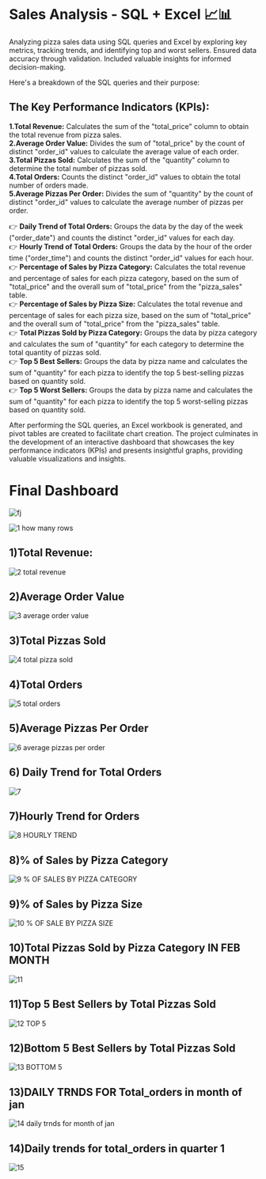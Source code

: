 
# Sales Analysis - SQL + Excel 📈📊
Analyzing pizza sales data using SQL queries and Excel by exploring key metrics, tracking trends, and identifying top and worst sellers. Ensured data accuracy through validation. Included valuable insights for informed decision-making.

Here's a breakdown of the SQL queries and their purpose:

## The Key Performance Indicators (KPIs):
**1.Total Revenue:** Calculates the sum of the "total_price" column to obtain the total revenue from pizza sales.\
**2.Average Order Value:** Divides the sum of "total_price" by the count of distinct "order_id" values to calculate the average value of each order.\
**3.Total Pizzas Sold:** Calculates the sum of the "quantity" column to determine the total number of pizzas sold.\
**4.Total Orders:** Counts the distinct "order_id" values to obtain the total number of orders made.\
**5.Average Pizzas Per Order:** Divides the sum of "quantity" by the count of distinct "order_id" values to calculate the average number of pizzas per order.

👉 **Daily Trend of Total Orders:** Groups the data by the day of the week ("order_date") and counts the distinct "order_id" values for each day.\
👉 **Hourly Trend of Total Orders:** Groups the data by the hour of the order time ("order_time") and counts the distinct "order_id" values for each hour.\
👉 **Percentage of Sales by Pizza Category:** Calculates the total revenue and percentage of sales for each pizza category, based on the sum of "total_price" and the overall sum of "total_price" from the "pizza_sales" table.\
👉 **Percentage of Sales by Pizza Size:** Calculates the total revenue and percentage of sales for each pizza size, based on the sum of "total_price" and the overall sum of "total_price" from the "pizza_sales" table.\
👉 **Total Pizzas Sold by Pizza Category:** Groups the data by pizza category and calculates the sum of "quantity" for each category to determine the total quantity of pizzas sold.\
👉 **Top 5 Best Sellers:** Groups the data by pizza name and calculates the sum of "quantity" for each pizza to identify the top 5 best-selling pizzas based on quantity sold.\
👉 **Top 5 Worst Sellers:** Groups the data by pizza name and calculates the sum of "quantity" for each pizza to identify the top 5 worst-selling pizzas based on quantity sold.

After performing the SQL queries, an Excel workbook is generated, and pivot tables are created to facilitate chart creation. The project culminates in the development of an interactive dashboard that showcases the key performance indicators (KPIs) and presents insightful graphs, providing valuable visualizations and insights.
# Final Dashboard
![fj](https://github.com/nehal35/EXCEL-DASHBOARDS/assets/108068313/5e16b5e0-ee27-48b8-a714-a2a32eaafe88)

![1 how many rows](https://github.com/nehal35/SQL-PROJECTSS/assets/108068313/dd39a664-4fc6-479b-952f-4e3f7708f383)
## 1)Total Revenue:
![2 total revenue](https://github.com/nehal35/SQL-PROJECTSS/assets/108068313/6b564c74-be18-438f-a30d-bca37c26eb7a)
## 2)Average Order Value
![3 average order value](https://github.com/nehal35/SQL-PROJECTSS/assets/108068313/acb03433-9cc1-4d2a-9262-daf582005e64)
## 3)Total Pizzas Sold
![4 total pizza sold](https://github.com/nehal35/SQL-PROJECTSS/assets/108068313/b8f2878c-12b6-4a11-bce9-4bb926eaa89c)
## 4)Total Orders
![5 total orders](https://github.com/nehal35/SQL-PROJECTSS/assets/108068313/2210709d-16d3-4e0d-8107-4a152148cb26)
## 5)Average Pizzas Per Order
![6 average pizzas per order](https://github.com/nehal35/SQL-PROJECTSS/assets/108068313/c1c1a5c0-73d5-440b-9b28-4cb4e6de6eef)
## 6) Daily Trend for Total Orders
![7](https://github.com/nehal35/SQL-PROJECTSS/assets/108068313/bc568061-19a8-4a90-9793-cb7c4d3389db)
## 7)Hourly Trend for Orders
![8 HOURLY TREND](https://github.com/nehal35/SQL-PROJECTSS/assets/108068313/7bcdf485-fb08-468c-8842-8a6b98af5f36)
## 8)% of Sales by Pizza Category
![9 % OF SALES BY PIZZA CATEGORY](https://github.com/nehal35/SQL-PROJECTSS/assets/108068313/f1895d23-c522-4c47-b1ff-da1727d16b66)
## 9)% of Sales by Pizza Size
![10 % OF SALE BY PIZZA SIZE](https://github.com/nehal35/SQL-PROJECTSS/assets/108068313/2ec496c9-44f1-4139-8e1f-8b48be0ab282)
## 10)Total Pizzas Sold by Pizza Category IN FEB MONTH
![11](https://github.com/nehal35/SQL-PROJECTSS/assets/108068313/02a35b14-0c0d-48d2-a452-6019b74a744c)
## 11)Top 5 Best Sellers by Total Pizzas Sold
![12 TOP 5](https://github.com/nehal35/SQL-PROJECTSS/assets/108068313/cb5cb72e-df3e-49e8-9484-17617cbd35f9)
## 12)Bottom 5 Best Sellers by Total Pizzas Sold
![13 BOTTOM 5](https://github.com/nehal35/SQL-PROJECTSS/assets/108068313/cede699a-6567-4525-9ec8-1cfe9b74414a)
## 13)DAILY TRNDS FOR Total_orders in month of jan
![14 daily trnds for month of jan](https://github.com/nehal35/SQL-PROJECTSS/assets/108068313/20c4cda5-5e45-40a7-b03d-87696de03424)
## 14)Daily trends for total_orders in quarter 1
![15](https://github.com/nehal35/SQL-PROJECTSS/assets/108068313/1aee1fb6-9471-4777-853a-0014922c304c)



